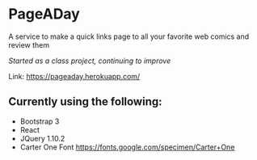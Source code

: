 # PageADay
A service to make a quick links page to all your favorite web comics and review them

*Started as a class project, continuing to improve*

Link: https://pageaday.herokuapp.com/

## Currently using the following: 
+ Bootstrap 3
+ React
+ JQuery 1.10.2
+ Carter One Font https://fonts.google.com/specimen/Carter+One
